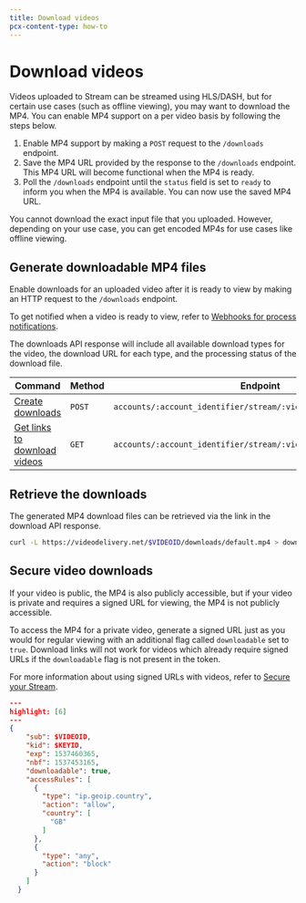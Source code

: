```yaml
---
title: Download videos
pcx-content-type: how-to
---
```


# Download videos

Videos uploaded to Stream can be streamed using HLS/DASH, but for certain use cases (such as offline viewing), you may want to download the MP4. You can enable MP4 support on a per video basis by following the steps below.

1. Enable MP4 support by making a `POST` request to the `/downloads` endpoint.
1. Save the MP4 URL provided by the response to the `/downloads` endpoint. This MP4 URL will become functional when the MP4 is ready.
1. Poll the `/downloads` endpoint until the `status` field is set to `ready` to inform you when the MP4 is available. You can now use the saved MP4 URL.

<Aside>

You cannot download the exact input file that you uploaded. However, depending on your use case, you can get encoded MP4s for use cases like offline viewing.

</Aside>

## Generate downloadable MP4 files

Enable downloads for an uploaded video after it is ready to view by making an HTTP request to the `/downloads` endpoint.

To get notified when a video is ready to view, refer to [Webhooks for process notifications](/how-to/use-webhooks).

The downloads API response will include all available download types for the video, the download URL for each type, and the processing status of the download file.

<TableWrap>

<table>
  <thead>
  <tr>
   <th><strong>Command</strong>
   </th>
   <th><strong>Method</strong>
   </th>
   <th><strong>Endpoint</strong>
   </th>
  </tr>
  </thead>
  <tbody>
  <tr>
   <td><a href="https://api.cloudflare.com/#stream-mp4-downloads-create-downloads">Create downloads</a>
   </td>
   <td><Code>POST</Code>
   </td>
   <td><Code>accounts/:account_identifier/stream/:video_identifier/downloads</Code>
   </td>
  </tr>
  <tr>
   <td><a href="https://api.cloudflare.com/#load-balancers-delete-load-balancer">Get links to download videos</a>
   </td>
   <td><Code>GET</Code>
   </td>
   <td><Code>accounts/:account_identifier/stream/:video_identifier/downloads</Code>
   </td>
  </tr>
  </tbody>
</table>

</TableWrap>

## Retrieve the downloads

The generated MP4 download files can be retrieved via the link in the download API response.

```bash
curl -L https://videodelivery.net/$VIDEOID/downloads/default.mp4 > download.mp4
```

## Secure video downloads

If your video is public, the MP4 is also publicly accessible, but if your video is private and requires a signed URL for viewing, the MP4 is not publicly accessible. 

To access the MP4 for a private video, generate a signed URL just as you would for regular viewing with an additional flag called `downloadable` set to `true`. Download links will not work for videos which already require signed URLs if the `downloadable` flag is not present in the token.

For more information about using signed URLs with videos, refer to [Secure your Stream](/how-to/secure-your-stream).

```json
---
highlight: [6]
---
{
    "sub": $VIDEOID,
    "kid": $KEYID,
    "exp": 1537460365,
    "nbf": 1537453165,
    "downloadable": true,
    "accessRules": [
      {
        "type": "ip.geoip.country",
        "action": "allow",
        "country": [
          "GB"
        ]
      },
      {
        "type": "any",
        "action": "block"
      }
    ]
  }
```
